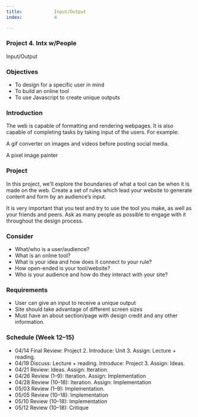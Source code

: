 ```yaml
---
title:            Input/Output
index:            4

---
```


### Project 4. Intx w/People
Input/Output

### Objectives
- To design for a specific user in mind
- To build an online tool
- To use Javascript to create unique outputs

### Introduction
The web is capable of formatting and rendering webpages. It is also capable of completing tasks by taking input of the users. For example:

A gif converter on images and videos before posting social media.

A pixel image painter

### Project
In this project, we’ll explore the boundaries of what a tool can be when it is made on the web. Create a set of rules which lead your website to generate content and form by an audience’s input. 

It is very important that you test and try to use the tool you make, as well as your friends and peers. Ask as many people as possible to engage with it throughout the design process. 

### Consider
- What/who is a user/audience?
- What is an online tool?
- What is your idea and how does it connect to your rule? 
- How open-ended is your tool/website?
-  Who is your audience and how do they interact with your site? 


### Requirements
- User can give an input to receive a unique output
- Site should take advantage of different screen sizes
- Must have an about section/page with design credit and any other information. 

### Schedule (Week 12–15)
- 04/14 Final Review: Project 2. Introduce: Unit 3. Assign: Lecture + reading.
- 04/19 Discuss: Lecture + reading. Introduce: Project 3. Assign: Ideas.
- 04/21 Review: Ideas. Assign: Iteration.
- 04/26 Review (1–9): Iteration. Assign: Implementation
- 04/28 Review (10–18): Iteration. Assign: Implementation
- 05/03 Review (1–9): Implementation.
- 05/05 Review (10–18): Implementation
- 05/10 Review (10–18): Implementation
- 05/12 Review (10–18): Critique

